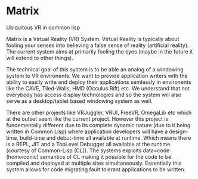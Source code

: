 # Matrix
Ubiquitous VR in common lisp

Matrix is a Virtual Reality (VR) System. Virtual Reality is typically about fooling your senses into believing a false sense of reality (artificial reality). The current system aims at primarily fooling the eyes (maybe in the future it will extend to other things).

 The technical goal of this system is to be able an analog of a windowing system to VR environents. We want to provide application writers with the ability to easily write and deploy their applications semlessly in environents like the CAVE, Tiled-Walls, HMD (Occulus Rift) etc. We understand that not everybody has access display technologies and so the system will also serve as a desktop/tablet based windowing system as well.
 
 There are other projects like VRJuggler, VRUI, FreeVR, OmegaLib etc which at the outset seem like the current project. However this project is fundementally different due to its complete dynamic nature (due to it being written in Common Lisp) where application developers will have a design-time, build-time and debut-time all available at runtime. Which means there is a REPL, JIT and a TopLevel Debugger all available at the runtime (courtesy of Common-Lisp (CL)). The systems exploits data=code (homoiconic) semantics of CL making it possible for the code to be compiled and deployed at multiple sites simultaneously. Essentially this system allows for code migrating fault tolerant applications to be written.
 
